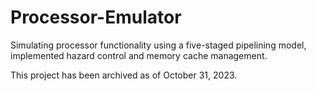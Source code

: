 # Processor-Emulator
Simulating processor functionality using a five-staged pipelining model, implemented hazard control and memory cache management.

This project has been archived as of October 31, 2023.
